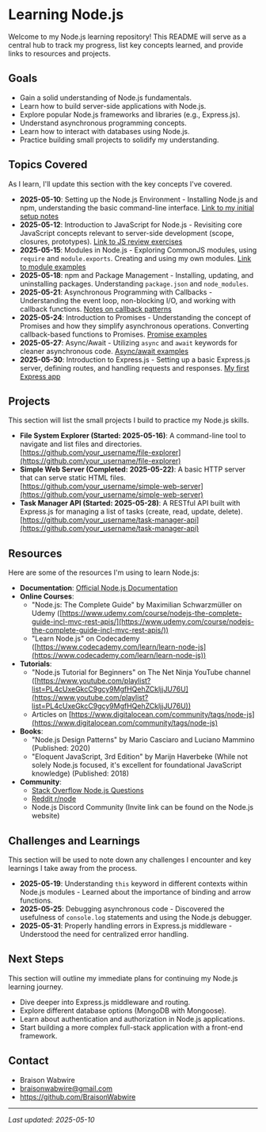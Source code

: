 # Learning Node.js

Welcome to my Node.js learning repository! This README will serve as a central hub to track my progress, list key concepts learned, and provide links to resources and projects.

## Goals

* Gain a solid understanding of Node.js fundamentals.
* Learn how to build server-side applications with Node.js.
* Explore popular Node.js frameworks and libraries (e.g., Express.js).
* Understand asynchronous programming concepts.
* Learn how to interact with databases using Node.js.
* Practice building small projects to solidify my understanding.

## Topics Covered

As I learn, I'll update this section with the key concepts I've covered.

* **2025-05-10**: Setting up the Node.js Environment - Installing Node.js and npm, understanding the basic command-line interface. [Link to my initial setup notes](setup_notes.md)
* **2025-05-12**: Introduction to JavaScript for Node.js - Revisiting core JavaScript concepts relevant to server-side development (scope, closures, prototypes). [Link to JS review exercises](js_review/)
* **2025-05-15**: Modules in Node.js - Exploring CommonJS modules, using `require` and `module.exports`. Creating and using my own modules. [Link to module examples](module_examples/)
* **2025-05-18**: npm and Package Management - Installing, updating, and uninstalling packages. Understanding `package.json` and `node_modules`.
* **2025-05-21**: Asynchronous Programming with Callbacks - Understanding the event loop, non-blocking I/O, and working with callback functions. [Notes on callback patterns](callbacks.md)
* **2025-05-24**: Introduction to Promises - Understanding the concept of Promises and how they simplify asynchronous operations. Converting callback-based functions to Promises. [Promise examples](promises/)
* **2025-05-27**: Async/Await - Utilizing `async` and `await` keywords for cleaner asynchronous code. [Async/await examples](async_await/)
* **2025-05-30**: Introduction to Express.js - Setting up a basic Express.js server, defining routes, and handling requests and responses. [My first Express app](express_app/)

## Projects

This section will list the small projects I build to practice my Node.js skills.

* **File System Explorer (Started: 2025-05-16)**: A command-line tool to navigate and list files and directories. [https://github.com/your_username/file-explorer](https://github.com/your_username/file-explorer)
* **Simple Web Server (Completed: 2025-05-22)**: A basic HTTP server that can serve static HTML files. [https://github.com/your_username/simple-web-server](https://github.com/your_username/simple-web-server)
* **Task Manager API (Started: 2025-05-28)**: A RESTful API built with Express.js for managing a list of tasks (create, read, update, delete). [https://github.com/your_username/task-manager-api](https://github.com/your_username/task-manager-api)

## Resources

Here are some of the resources I'm using to learn Node.js:

* **Documentation**: [Official Node.js Documentation](https://nodejs.org/en/docs/)
* **Online Courses**:
    * "Node.js: The Complete Guide" by Maximilian Schwarzmüller on Udemy ([https://www.udemy.com/course/nodejs-the-complete-guide-incl-mvc-rest-apis/](https://www.udemy.com/course/nodejs-the-complete-guide-incl-mvc-rest-apis/))
    * "Learn Node.js" on Codecademy ([https://www.codecademy.com/learn/learn-node-js](https://www.codecademy.com/learn/learn-node-js))
* **Tutorials**:
    * "Node.js Tutorial for Beginners" on The Net Ninja YouTube channel ([https://www.youtube.com/playlist?list=PL4cUxeGkcC9gcy9MgfHQehZCkljjJU76U](https://www.youtube.com/playlist?list=PL4cUxeGkcC9gcy9MgfHQehZCkljjJU76U))
    * Articles on [https://www.digitalocean.com/community/tags/node-js](https://www.digitalocean.com/community/tags/node-js)
* **Books**:
    * "Node.js Design Patterns" by Mario Casciaro and Luciano Mammino (Published: 2020)
    * "Eloquent JavaScript, 3rd Edition" by Marijn Haverbeke (While not solely Node.js focused, it's excellent for foundational JavaScript knowledge) (Published: 2018)
* **Community**:
    * [Stack Overflow Node.js Questions](https://stackoverflow.com/questions/tagged/node.js)
    * [Reddit r/node](https://www.reddit.com/r/node/)
    * Node.js Discord Community (Invite link can be found on the Node.js website)

## Challenges and Learnings

This section will be used to note down any challenges I encounter and key learnings I take away from the process.

* **2025-05-19**: Understanding `this` keyword in different contexts within Node.js modules - Learned about the importance of binding and arrow functions.
* **2025-05-25**: Debugging asynchronous code - Discovered the usefulness of `console.log` statements and using the Node.js debugger.
* **2025-05-31**: Properly handling errors in Express.js middleware - Understood the need for centralized error handling.

## Next Steps

This section will outline my immediate plans for continuing my Node.js learning journey.

* Dive deeper into Express.js middleware and routing.
* Explore different database options (MongoDB with Mongoose).
* Learn about authentication and authorization in Node.js applications.
* Start building a more complex full-stack application with a front-end framework.

## Contact

* Braison Wabwire
* braisonwabwire@gmail.com
* https://github.com/BraisonWabwire

---

*Last updated: 2025-05-10*
